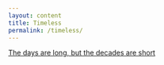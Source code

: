 ```yaml
---
layout: content
title: Timeless
permalink: /timeless/
---
```


<a href="https://blog.samaltman.com/the-days-are-long-but-the-decades-are-short">The days are long, but the decades are short</a>
